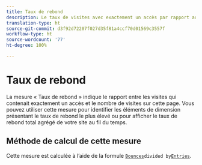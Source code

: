 ```yaml
---
title: Taux de rebond
description: Le taux de visites avec exactement un accès par rapport aux entrées.
translation-type: ht
source-git-commit: d3f92d72207f027d35f81a4ccf70d01569c3557f
workflow-type: ht
source-wordcount: '77'
ht-degree: 100%

---
```



# Taux de rebond

La mesure « Taux de rebond » indique le rapport entre les visites qui contenait exactement un accès et le nombre de visites sur cette page. Vous pouvez utiliser cette mesure pour identifier les éléments de dimension présentant le taux de rebond le plus élevé ou pour afficher le taux de rebond total agrégé de votre site au fil du temps.

## Méthode de calcul de cette mesure

Cette mesure est calculée à l’aide de la formule [`Bounces`](bounces.md)` divided by `[`Entries`](entries.md).
